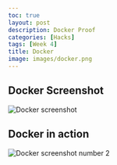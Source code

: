 ```yaml
---
toc: true
layout: post
description: Docker Proof
categories: [Hacks]
tags: [Week 4]
title: Docker
image: images/docker.png
---
```


## Docker Screenshot
![]({{site.baseurl}}/images/dockerscreenie.png "Docker screenshot")

## Docker in action
![]({{site.baseurl}}/images/docker2.png "Docker screenshot number 2")